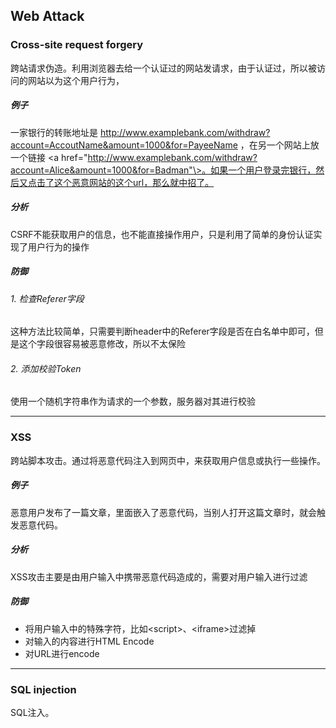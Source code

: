 ## Web Attack

### Cross-site request forgery
跨站请求伪造。利用浏览器去给一个认证过的网站发请求，由于认证过，所以被访问的网站以为这个用户行为，

##### 例子
一家银行的转账地址是 http://www.examplebank.com/withdraw?account=AccoutName&amount=1000&for=PayeeName ，在另一个网站上放一个链接  \<a href="http://www.examplebank.com/withdraw?account=Alice&amount=1000&for=Badman"\>。如果一个用户登录完银行，然后又点击了这个恶意网站的这个url，那么就中招了。

##### 分析
CSRF不能获取用户的信息，也不能直接操作用户，只是利用了简单的身份认证实现了用户行为的操作

##### 防御
###### 1. 检查Referer字段
这种方法比较简单，只需要判断header中的Referer字段是否在白名单中即可，但是这个字段很容易被恶意修改，所以不太保险

###### 2. 添加校验Token
使用一个随机字符串作为请求的一个参数，服务器对其进行校验

-------------------------

### XSS
跨站脚本攻击。通过将恶意代码注入到网页中，来获取用户信息或执行一些操作。

##### 例子
恶意用户发布了一篇文章，里面嵌入了恶意代码，当别人打开这篇文章时，就会触发恶意代码。

##### 分析
XSS攻击主要是由用户输入中携带恶意代码造成的，需要对用户输入进行过滤

##### 防御
- 将用户输入中的特殊字符，比如\<script>、\<iframe>过滤掉
- 对输入的内容进行HTML Encode
- 对URL进行encode

-------------------------

### SQL injection
SQL注入。




